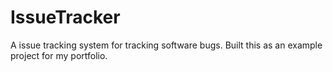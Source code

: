 # IssueTracker
A issue tracking system for tracking software bugs. Built this as an example project for my portfolio.
